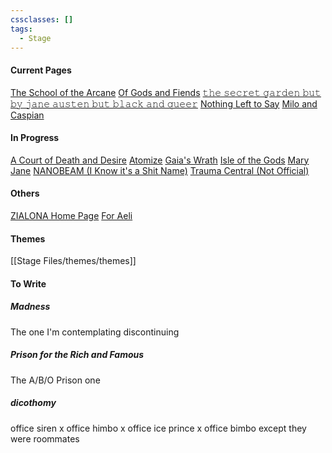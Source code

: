 ```yaml
---
cssclasses: []
tags:
  - Stage
---
```

#### Current Pages
[The School of the Arcane](Dreams/01%20The%20School%20of%20the%20Arcane/The%20School%20of%20the%20Arcane.md)
[Of Gods and Fiends](Dreams/02%20Of%20Gods%20and%20Fiends/Of%20Gods%20and%20Fiends.md)
[𝚝𝚑𝚎 𝚜𝚎𝚌𝚛𝚎𝚝 𝚐𝚊𝚛𝚍𝚎𝚗 𝚋𝚞𝚝 𝚋𝚢 𝚓𝚊𝚗𝚎 𝚊𝚞𝚜𝚝𝚎𝚗 𝚋𝚞𝚝 𝚋𝚕𝚊𝚌𝚔 𝚊𝚗𝚍 𝚚𝚞𝚎𝚎𝚛](Dreams/03%20The%20Secret%20Garden/𝚝𝚑𝚎%20𝚜𝚎𝚌𝚛𝚎𝚝%20𝚐𝚊𝚛𝚍𝚎𝚗%20𝚋𝚞𝚝%20𝚋𝚢%20𝚓𝚊𝚗𝚎%20𝚊𝚞𝚜𝚝𝚎𝚗%20𝚋𝚞𝚝%20𝚋𝚕𝚊𝚌𝚔%20𝚊𝚗𝚍%20𝚚𝚞𝚎𝚎𝚛.md)
[Nothing Left to Say](Dreams/04%20Nothing%20Left%20to%20Say/Nothing%20Left%20to%20Say.md)
[Milo and Caspian](Dreams/05%20Milo%20&%20Caspian/Milo%20and%20Caspian.md)

#### In Progress
[A Court of Death and Desire](Dreams/A%20Court%20of%20Death%20and%20Desire.md)
[Atomize](Dreams/Atomize.md)
[Gaia's Wrath](Dreams/Gaia's%20Wrath.md)
[Isle of the Gods](Dreams/Isle%20of%20the%20Gods.md)
[Mary Jane](Dreams/Mary%20Jane.md)
[NANOBEAM (I Know it's a Shit Name)](Dreams/NANOBEAM%20(I%20Know%20it's%20a%20Shit%20Name).md)
[Trauma Central (Not Official)](Dreams/Trauma%20Central%20(Not%20Official).md)

#### Others
[ZIALONA Home Page](ZIALONA%20Home%20Page.md)
[For Aeli](For%20Aeli.md)

#### Themes
[[Stage Files/themes/themes]]

#### To Write
##### Madness
The one I'm contemplating discontinuing

##### Prison for the Rich and Famous
The A/B/O Prison one

##### dicothomy
office siren x office himbo x office ice prince x office bimbo except they were roommates